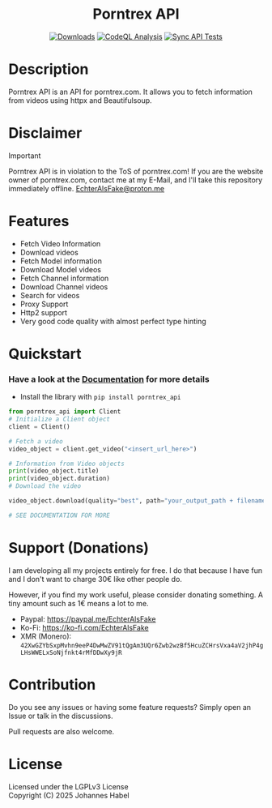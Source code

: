 <h1 align="center">Porntrex API</h1> 

<div align="center">
    <a href="https://pepy.tech/project/porntrex_api"><img src="https://static.pepy.tech/badge/porntrex_api" alt="Downloads"></a>
    <a href="https://github.com/EchterAlsFake/porntrex_api/workflows/"><img src="https://github.com/EchterAlsFake/porntrex_api/workflows/CodeQL/badge.svg" alt="CodeQL Analysis"/></a>
    <a href="https://github.com/EchterAlsFake/porntrex_api/actions/workflows/sync-tests.yml"><img src="https://github.com/EchterAlsFake/porntrex_api/actions/workflows/sync-tests.yml/badge.svg" alt="Sync API Tests"/></a>
</div>

# Description
Porntrex API is an API for porntrex.com. It allows you to fetch information from videos using httpx and Beautifulsoup.

# Disclaimer
> [!IMPORTANT] 
> Porntrex API is in violation to the ToS of porntrex.com!
> If you are the website owner of porntrex.com, contact me at my E-Mail, and I'll take this repository immediately offline.
> EchterAlsFake@proton.me

# Features
- Fetch Video Information
- Download videos
- Fetch Model information
- Download Model videos
- Fetch Channel information
- Download Channel videos
- Search for videos
- Proxy Support
- Http2 support
- Very good code quality with almost perfect type hinting

# Quickstart

### Have a look at the [Documentation](https://github.com/EchterAlsFake/API_Docs/blob/master/Porn_APIs/Porntrex.md) for more details
- Install the library with `pip install porntrex_api`


```python
from porntrex_api import Client
# Initialize a Client object
client = Client()

# Fetch a video
video_object = client.get_video("<insert_url_here>")

# Information from Video objects
print(video_object.title)
print(video_object.duration)
# Download the video

video_object.download(quality="best", path="your_output_path + filename")

# SEE DOCUMENTATION FOR MORE
```

# Support (Donations)
I am developing all my projects entirely for free. I do that because I have fun and I don't want
to charge 30€ like other people do.

However, if you find my work useful, please consider donating something. A tiny amount such as 1€
means a lot to me.

- Paypal: https://paypal.me/EchterAlsFake
- Ko-Fi: https://ko-fi.com/EchterAlsFake
- XMR (Monero): `42XwGZYbSxpMvhn9eeP4DwMwZV91tQgAm3UQr6Zwb2wzBf5HcuZCHrsVxa4aV2jhP4gLHsWWELxSoNjfnkt4rMfDDwXy9jR`


# Contribution
Do you see any issues or having some feature requests? Simply open an Issue or talk
in the discussions.

Pull requests are also welcome.

# License
Licensed under the LGPLv3 License
<br>Copyright (C) 2025 Johannes Habel
